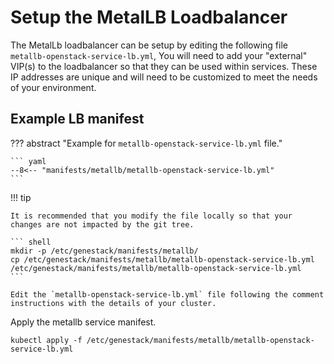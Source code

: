 # Setup the MetalLB Loadbalancer

The MetalLb loadbalancer can be setup by editing the following file `metallb-openstack-service-lb.yml`, You will need to add
your "external" VIP(s) to the loadbalancer so that they can be used within services. These IP addresses are unique and will
need to be customized to meet the needs of your environment.

## Example LB manifest

??? abstract "Example for `metallb-openstack-service-lb.yml` file."

    ``` yaml
    --8<-- "manifests/metallb/metallb-openstack-service-lb.yml"
    ```

!!! tip

    It is recommended that you modify the file locally so that your changes are not impacted by the git tree.

    ``` shell
    mkdir -p /etc/genestack/manifests/metallb/
    cp /etc/genestack/manifests/metallb/metallb-openstack-service-lb.yml /etc/genestack/manifests/metallb/metallb-openstack-service-lb.yml
    ```

    Edit the `metallb-openstack-service-lb.yml` file following the comment instructions with the details of your cluster.

Apply the metallb service manifest.

``` shell
kubectl apply -f /etc/genestack/manifests/metallb/metallb-openstack-service-lb.yml
```

